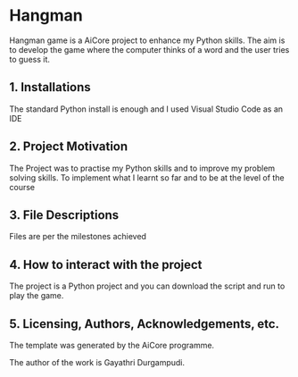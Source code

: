 # Hangman
Hangman game is a AiCore project to enhance my Python skills. The aim is to develop the game where the computer thinks of a word and the user tries to guess it.

## 1. Installations
The standard Python install is enough and I used Visual Studio Code as an IDE

## 2. Project Motivation
The Project was to practise my Python skills and to improve my problem solving skills. To implement what I learnt so far and to be at the level of the course

## 3. File Descriptions
Files are per the milestones achieved

## 4. How to interact with the project
The project is a Python project and you can download the script and run to play the game.

## 5. Licensing, Authors, Acknowledgements, etc.
The template was generated by the AiCore programme.

The author of the work is Gayathri Durgampudi.
